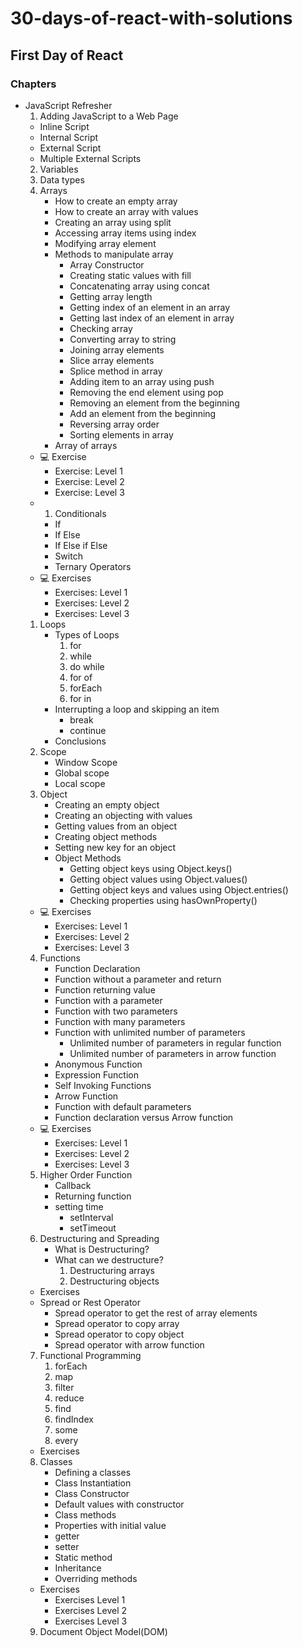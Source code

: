# 30-days-of-react-with-solutions

## First Day of React

### Chapters

- JavaScript Refresher
  1. Adding JavaScript to a Web Page
    - Inline Script
    - Internal Script
    - External Script
    - Multiple External Scripts
  2. Variables
  3. Data types
  4. Arrays
        - How to create an empty array
        - How to create an array with values
        - Creating an array using split
        - Accessing array items using index
        - Modifying array element
        - Methods to manipulate array
            - Array Constructor
            - Creating static values with fill
            - Concatenating array using concat
            - Getting array length
            - Getting index of an element in an array
            - Getting last index of an element in array
            - Checking array
            - Converting array to string
            - Joining array elements
            - Slice array elements
            - Splice method in array
            - Adding item to an array using push
            - Removing the end element using pop
            - Removing an element from the beginning
            - Add an element from the beginning
            - Reversing array order
            - Sorting elements in array
        - Array of arrays
    - 💻 Exercise
        - Exercise: Level 1
        - Exercise: Level 2
        - Exercise: Level 3
    - 1. Conditionals
        - If
        - If Else
        - If Else if Else
        - Switch
        - Ternary Operators
    - 💻 Exercises
        - Exercises: Level 1
        - Exercises: Level 2
        - Exercises: Level 3
    1. Loops
        - Types of Loops
            1. for
            2. while
            3. do while
            4. for of
            5. forEach
            6. for in
        - Interrupting a loop and skipping an item
            - break
            - continue
        - Conclusions
    2. Scope
        - Window Scope
        - Global scope
        - Local scope
    3. Object
        - Creating an empty object
        - Creating an objecting with values
        - Getting values from an object
        - Creating object methods
        - Setting new key for an object
        - Object Methods
            - Getting object keys using Object.keys()
            - Getting object values using Object.values()
            - Getting object keys and values using Object.entries()
            - Checking properties using hasOwnProperty()
    - 💻 Exercises
        - Exercises: Level 1
        - Exercises: Level 2
        - Exercises: Level 3
    4. Functions
        - Function Declaration
        - Function without a parameter and return
        - Function returning value
        - Function with a parameter
        - Function with two parameters
        - Function with many parameters
        - Function with unlimited number of parameters
            - Unlimited number of parameters in regular function
            - Unlimited number of parameters in arrow function
        - Anonymous Function
        - Expression Function
        - Self Invoking Functions
        - Arrow Function
        - Function with default parameters
        - Function declaration versus Arrow function
    - 💻 Exercises
        - Exercises: Level 1
        - Exercises: Level 2
        - Exercises: Level 3
  5. Higher Order Function
        -  Callback
        -  Returning function
        -  setting time
            - setInterval
            - setTimeout
    6.  Destructuring and Spreading
        - What is Destructuring?
        - What can we destructure?
          1. Destructuring arrays
          2. Destructuring objects
    - Exercises
    - Spread or Rest Operator
        - Spread operator to get the rest of array elements
        - Spread operator to copy array
        - Spread operator to copy object
        - Spread operator with arrow function
    7.  Functional Programming
        1. forEach
        2. map
        3. filter
        4. reduce
        5. find
        6. findIndex
        7. some
        8. every
    - Exercises
    8.  Classes
        - Defining a classes
        - Class Instantiation
        - Class Constructor
        - Default values with constructor
        - Class methods
        - Properties with initial value
        - getter
        - setter
        - Static method
        - Inheritance
        - Overriding methods
    -  Exercises
        - Exercises Level 1
        - Exercises Level 2
        - Exercises Level 3
    9.  Document Object Model(DOM)